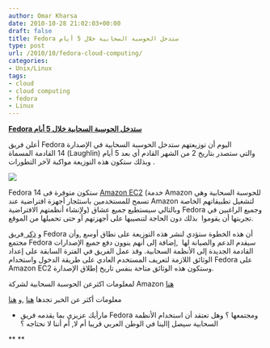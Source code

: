 ```yaml
---
author: Omar Kharsa
date: 2010-10-28 21:02:03+00:00
draft: false
title: Fedora ستدخل الحوسبة السحابية خلال 5 أيام
type: post
url: /2010/10/fedora-cloud-computing/
categories:
- Unix/Linux
tags:
- cloud
- cloud computing
- fedora
- Linux
---
```


**[Fedora ستدخل الحوسبة السحابية خلال 5 أيام](https://www.it-scoop.com/2010/10/fedora-cloud-computing/)**




أعلن فريق Fedora اليوم أن توزيعتهم ستدخل الحوسبة السحابية في الإصدارة 14 القادمة المسماة (Laughlin) والتي ستصدر بتاريخ 2 من الشهر القادم أي بعد 5 أيام وبذلك ستكون هذه التوزيعة مواكبة لآخر التطورات .




[![](https://www.it-scoop.com/wp-content/uploads/2010/10/amazon-web-service.jpg)
](https://www.it-scoop.com/2010/10/fedora-cloud-computing/)




Fedora 14 ستكون متوفرة فى [Amazon EC2](http://aws.amazon.com/ec2/) (خدمة Amazon للحوسبة السحابية وهي تسمح للمستخدمين باستئجار أجهزة افتراضية عند Amazon لتشغيل تطبيقاتهم الخاصة ولإنشاء أنظمتهم الافتراضية) وبالتالي سيستطيع جميع عشاق Fedora وجميع الراغبين في تجربتها أن يقوموا  بذلك دون الحاجة لتنصيبها على أجهزتهم أو حتى تحميلها من الموقع.


و [ذكر ](http://press.redhat.com/2010/10/28/fedora-14-has-its-head-in-the-cloud/)فريق Fedora أن هذه الخطوة ستؤدي لنشر هذه التوزيعة على نطاق أوسع ,وأن مجتمع Fedora سيقدم الدعم والصيانة لها  ,إضافة إلى أنهم ينوون دفع جميع الإصدارات القادمة الجديدة إلى الأنظمة السحابية.
وقد عمل الفريق في الفترة السابقة على إعداد الوثائق اللازمة لتعريف المستخدم العادي على طريقة الدخول واستخدام Fedora على Amazon EC2 وستكون هذه الوثائق متاحة بنفس تاريخ إطلاق الإصدارة.

لمعلومات اكثرعن الحوسبة السحابية لشركة Amazon [هنا ](http://en.wikipedia.org/wiki/Amazon_Elastic_Compute_Cloud)

معلومات أكثر عن الخبر تجدها [هنا](https://fedoraproject.org/wiki/Fedora_14_on_EC2) ,و [هنا](http://press.redhat.com/2010/10/28/fedora-14-has-its-head-in-the-cloud/)

- مارأيك عزيزي بما يقدمه فريق Fedora ومجتمعها ؟ وهل تعتقد أن استخدام الأنظمة السحابية سيصل إالينا في الوطن العربي قريبا أم لا, أم أننا لا نحتاجه ؟

**
**

